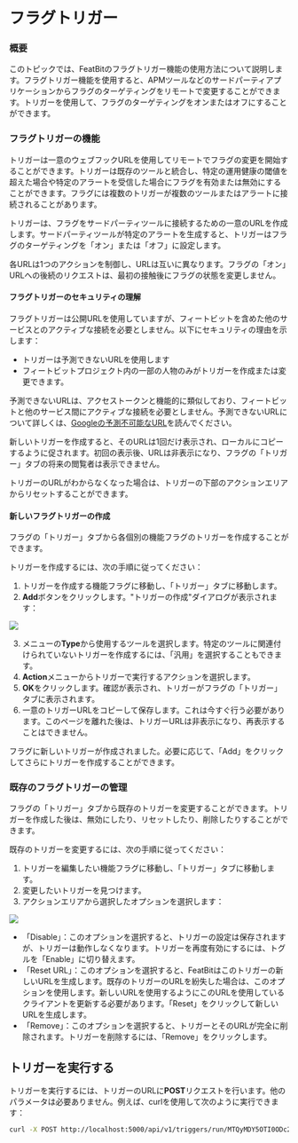 # フラグトリガー

### 概要 

このトピックでは、FeatBitのフラグトリガー機能の使用方法について説明します。フラグトリガー機能を使用すると、APMツールなどのサードパーティアプリケーションからフラグのターゲティングをリモートで変更することができます。トリガーを使用して、フラグのターゲティングをオンまたはオフにすることができます。

### フラグトリガーの機能 

トリガーは一意のウェブフックURLを使用してリモートでフラグの変更を開始することができます。トリガーは既存のツールと統合し、特定の運用健康の閾値を超えた場合や特定のアラートを受信した場合にフラグを有効または無効にすることができます。フラグには複数のトリガーが複数のツールまたはアラートに接続されることがあります。

トリガーは、フラグをサードパーティツールに接続するための一意のURLを作成します。サードパーティツールが特定のアラートを生成すると、トリガーはフラグのターゲティングを「オン」または「オフ」に設定します。

各URLは1つのアクションを制御し、URLは互いに異なります。フラグの「オン」URLへの後続のリクエストは、最初の接触後にフラグの状態を変更しません。

#### フラグトリガーのセキュリティの理解

フラグトリガーは公開URLを使用していますが、フィートビットを含めた他のサービスとのアクティブな接続を必要としません。以下にセキュリティの理由を示します：

* トリガーは予測できないURLを使用します
* フィートビットプロジェクト内の一部の人物のみがトリガーを作成または変更できます。

予測できないURLは、アクセストークンと機能的に類似しており、フィートビットと他のサービス間にアクティブな接続を必要としません。予測できないURLについて詳しくは、[Googleの予測不可能なURL](https://www.schneier.com/blog/archives/2015/07/googles\_unguess.html)を読んでください。

新しいトリガーを作成すると、そのURLは1回だけ表示され、ローカルにコピーするように促されます。初回の表示後、URLは非表示になり、フラグの「トリガー」タブの将来の閲覧者は表示できません。

トリガーのURLがわからなくなった場合は、トリガーの下部のアクションエリアからリセットすることができます。

#### 新しいフラグトリガーの作成 

フラグの「トリガー」タブから各個別の機能フラグのトリガーを作成することができます。

トリガーを作成するには、次の手順に従ってください：

1. トリガーを作成する機能フラグに移動し、「トリガー」タブに移動します。
2. **Add**ボタンをクリックします。"トリガーの作成"ダイアログが表示されます：

![](../../feature-flags/assets/feature-workflow/flag-triggers/001.png)

3. メニューの**Type**から使用するツールを選択します。特定のツールに関連付けられていないトリガーを作成するには、「汎用」を選択することもできます。
4. **Action**メニューからトリガーで実行するアクションを選択します。
5. **OK**をクリックします。確認が表示され、トリガーがフラグの「トリガー」タブに表示されます。
6. 一意のトリガーURLをコピーして保存します。これは今すぐ行う必要があります。このページを離れた後は、トリガーURLは非表示になり、再表示することはできません。

フラグに新しいトリガーが作成されました。必要に応じて、「Add」をクリックしてさらにトリガーを作成することができます。

### 既存のフラグトリガーの管理

フラグの「トリガー」タブから既存のトリガーを変更することができます。トリガーを作成した後は、無効にしたり、リセットしたり、削除したりすることができます。

既存のトリガーを変更するには、次の手順に従ってください：

1. トリガーを編集したい機能フラグに移動し、「トリガー」タブに移動します。
2. 変更したいトリガーを見つけます。
3. アクションエリアから選択したオプションを選択します：

![](../../feature-flags/assets/feature-workflow/flag-triggers/002.png)

* 「Disable」：このオプションを選択すると、トリガーの設定は保存されますが、トリガーは動作しなくなります。トリガーを再度有効にするには、トグルを「Enable」に切り替えます。
* 「Reset URL」：このオプションを選択すると、FeatBitはこのトリガーの新しいURLを生成します。既存のトリガーのURLを紛失した場合は、このオプションを使用します。新しいURLを使用するようにこのURLを使用しているクライアントを更新する必要があります。「Reset」をクリックして新しいURLを生成します。
* 「Remove」：このオプションを選択すると、トリガーとそのURLが完全に削除されます。トリガーを削除するには、「Remove」をクリックします。

## トリガーを実行する

トリガーを実行するには、トリガーのURLに**POST**リクエストを行います。他のパラメータは必要ありません。例えば、curlを使用して次のように実行できます：

```bash
curl -X POST http://localhost:5000/api/v1/triggers/run/MTQyMDY5OTI0ODc2MQw4yPzGndlkezFEsZE_uPnA
```